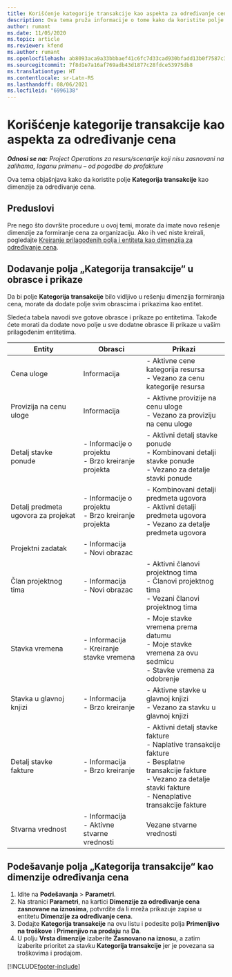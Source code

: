 ```yaml
---
title: Korišćenje kategorije transakcije kao aspekta za određivanje cena
description: Ova tema pruža informacije o tome kako da koristite polje „Kategorija transakcije“ kao dimenzije za određivanje cena.
author: rumant
ms.date: 11/05/2020
ms.topic: article
ms.reviewer: kfend
ms.author: rumant
ms.openlocfilehash: ab8093aca9a33bbbaef41c6fc7d33cad930bfadd13b0f7587c3de9032ac0d630
ms.sourcegitcommit: 7f8d1e7a16af769adb43d1877c28fdce53975db8
ms.translationtype: HT
ms.contentlocale: sr-Latn-RS
ms.lasthandoff: 08/06/2021
ms.locfileid: "6996138"
---
```

# <a name="use-transaction-category-as-a-pricing-dimension"></a>Korišćenje kategorije transakcije kao aspekta za određivanje cena


_**Odnosi se na:** Project Operations za resurs/scenarije koji nisu zasnovani na zalihama, laganu primenu – od pogodbe do profakture_


Ova tema objašnjava kako da koristite polje **Kategorija transakcije** kao dimenzije za određivanje cena. 

## <a name="prerequisites"></a>Preduslovi
Pre nego što dovršite procedure u ovoj temi, morate da imate novo rešenje dimenzije za formiranje cena za organizaciju. Ako ih već niste kreirali, pogledajte [Kreiranje prilagođenih polja i entiteta kao dimenzija za određivanje cena](create-custom-fields-entities-pricing-dimensions.md).

## <a name="add-the-transaction-category-field-to-forms-and-views"></a>Dodavanje polja „Kategorija transakcije“ u obrasce i prikaze
Da bi polje **Kategorija transakcije** bilo vidljivo u rešenju dimenzija formiranja cena, morate da dodate polje svim obrascima i prikazima kao entitet.

Sledeća tabela navodi sve gotove obrasce i prikaze po entitetima. Takođe ćete morati da dodate novo polje u sve dodatne obrasce ili prikaze u vašim prilagođenim entitetima.

|  Entity        | Obrasci     |Prikazi        |
| ------------------------------|---------------------------------|----------------------------------|
|  Cena uloge| Informacija |- Aktivne cene kategorija resursa<br> - Vezano za cenu kategorije resursa |
|  Provizija na cenu uloge| Informacija|- Aktivne provizije na cenu uloge<br>- Vezano za proviziju na cenu uloge |
|  Detalj stavke ponude|- Informacije o projektu<br>- Brzo kreiranje projekta| - Aktivni detalj stavke ponude<br>- Kombinovani detalji stavke ponude<br>- Vezano za detalje stavki ponude |
|  Detalj predmeta ugovora za projekat|- Informacije o projektu<br>- Brzo kreiranje projekta|- Kombinovani detalji predmeta ugovora<br>- Aktivni detalji predmeta ugovora<br>- Vezano za detalje predmeta ugovora |
|  Projektni zadatak|- Informacija<br>- Novi obrazac| &nbsp; |
|  Član projektnog tima|- Informacija<br>- Novi obrazac|- Aktivni članovi projektnog tima<br>- Članovi projektnog tima<br>- Vezani članovi projektnog tima |
|  Stavka vremena|- Informacija<br>- Kreiranje stavke vremena|- Moje stavke vremena prema datumu<br>- Moje stavke vremena za ovu sedmicu<br>- Stavke vremena za odobrenje|
|  Stavka u glavnoj knjizi|- Informacija<br>- Brzo kreiranje|- Aktivne stavke u glavnoj knjizi<br>- Vezano za stavku u glavnoj knjizi|
|  Detalj stavke fakture|- Informacija<br>- Brzo kreiranje|- Aktivni detalj stavke fakture<br>- Naplative transakcije fakture<br>- Besplatne transakcije fakture<br>- Vezano za detalje stavki fakture <br>- Nenaplative transakcije fakture|
|  Stvarna vrednost|- Informacija<br>- Aktivne stvarne vrednosti| Vezane stvarne vrednosti |

## <a name="set-up-the-transaction-category-field-as-a-pricing-dimension"></a>Podešavanje polja „Kategorija transakcije“ kao dimenzije određivanja cena

1. Idite na **Podešavanja** > **Parametri**. 
2. Na stranici **Parametri**, na kartici **Dimenzije za određivanje cena zasnovane na iznosima**, potvrdite da li mreža prikazuje zapise u entitetu **Dimenzije za određivanje cena**.
3. Dodajte **Kategorija transakcije** na ovu listu i podesite polja **Primenljivo na troškove** i **Primenjivo na prodaju** na **Da**.
4. U polju **Vrsta dimenzije** izaberite **Zasnovano na iznosu**, a zatim izaberite prioritet za stavku **Kategorija transakcije** jer je povezana sa troškovima i prodajom.


[!INCLUDE[footer-include](../includes/footer-banner.md)]
